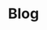 ---
title: Blog
excerpt: |
  日々の開発で気づいたことや学んだことを書いています。
permalink: /blog/
layout: posts
author_profile: true
header:
  teaser: /assets/img/andrew-neel-cckf4TsHAuw-unsplash.jpeg
  overlay_image: /assets/img/andrew-neel-cckf4TsHAuw-unsplash.jpeg
  overlay_filter: 0.5
  caption: Photo by <a href="https://unsplash.com/@andrewtneel?utm_source=unsplash&utm_medium=referral&utm_content=creditCopyText">Andrew Neel</a> on <a href="https://unsplash.com/s/photos/blogging?utm_source=unsplash&utm_medium=referral&utm_content=creditCopyText">Unsplash</a>
---